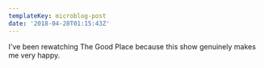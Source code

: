 ```yaml
---
templateKey: microblog-post
date: '2018-04-28T01:15:43Z'
---
```


I've been rewatching The Good Place because this show genuinely makes me very happy.


